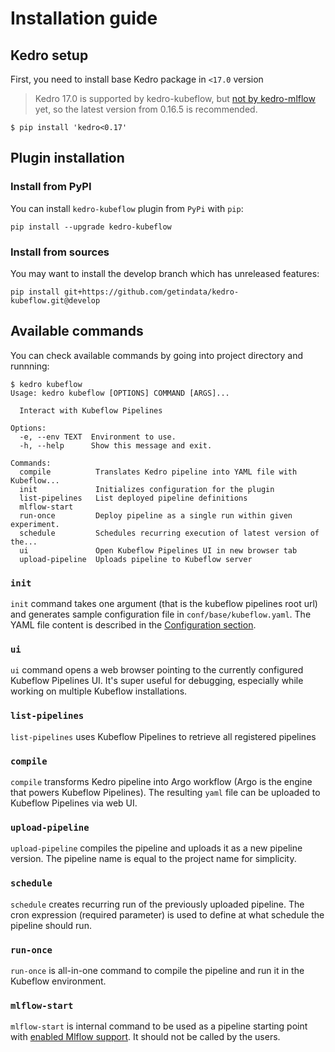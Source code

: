 # Installation guide

## Kedro setup

First, you need to install base Kedro package in ``<17.0`` version

> Kedro 17.0 is supported by kedro-kubeflow, but [not by kedro-mlflow](https://github.com/Galileo-Galilei/kedro-mlflow/issues/144) yet, so the latest version from 0.16.5 is recommended.

```console
$ pip install 'kedro<0.17'
```

## Plugin installation

### Install from PyPI

You can install ``kedro-kubeflow`` plugin from ``PyPi`` with `pip`:

```console
pip install --upgrade kedro-kubeflow
```

### Install from sources

You may want to install the develop branch which has unreleased features:

```console
pip install git+https://github.com/getindata/kedro-kubeflow.git@develop
```

## Available commands

You can check available commands by going into project directory and runnning:

```console
$ kedro kubeflow
Usage: kedro kubeflow [OPTIONS] COMMAND [ARGS]...

  Interact with Kubeflow Pipelines

Options:
  -e, --env TEXT  Environment to use.
  -h, --help      Show this message and exit.

Commands:
  compile          Translates Kedro pipeline into YAML file with Kubeflow...
  init             Initializes configuration for the plugin
  list-pipelines   List deployed pipeline definitions
  mlflow-start
  run-once         Deploy pipeline as a single run within given experiment.
  schedule         Schedules recurring execution of latest version of the...
  ui               Open Kubeflow Pipelines UI in new browser tab
  upload-pipeline  Uploads pipeline to Kubeflow server
```

### `init`

`init` command takes one argument (that is the kubeflow pipelines root url) and generates sample configuration file in `conf/base/kubeflow.yaml`. The YAML file content is described in the [Configuration section](../02_installation/02_configuration.md).

### `ui`

`ui` command opens a web browser pointing to the currently configured Kubeflow Pipelines UI. It's super useful for debugging, especially while working on multiple Kubeflow installations.

### `list-pipelines`

`list-pipelines` uses Kubeflow Pipelines to retrieve all registered pipelines

### `compile`

`compile` transforms Kedro pipeline into Argo workflow (Argo is the engine that powers Kubeflow Pipelines). The resulting `yaml` file can be uploaded to Kubeflow Pipelines via web UI.

### `upload-pipeline`

`upload-pipeline` compiles the pipeline and uploads it as a new pipeline version. The pipeline name is equal to the project name for simplicity.

### `schedule`

`schedule` creates recurring run of the previously uploaded pipeline. The cron expression (required parameter) is used to define at what schedule the pipeline should run.

### `run-once`

`run-once` is all-in-one command to compile the pipeline and run it in the Kubeflow environment.

### `mlflow-start`

`mlflow-start` is internal command to be used as a pipeline starting point with [enabled Mlflow support](../03_getting_started/03_mlflow.md). It should not be called by the users.
